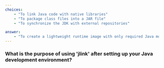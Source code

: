 ```yaml
---
choices:
    - "To link Java code with native libraries"
    - "To package class files into a JAR file"
    - "To synchronize the JDK with external repositories"

answer:
    - "To create a lightweight runtime image with only required Java modules"explanation:  "jlink helps you create minimal runtime images that include only the necessary modules for your application."
---
```


### What is the purpose of using 'jlink' after setting up your Java development environment?

